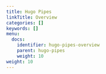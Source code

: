 ```yaml
---
title: Hugo Pipes
linkTitle: Overview
categories: []
keywords: []
menu:
  docs:
    identifier: hugo-pipes-overview
    parent: hugo-pipes
    weight: 10
weight: 10
---
```

